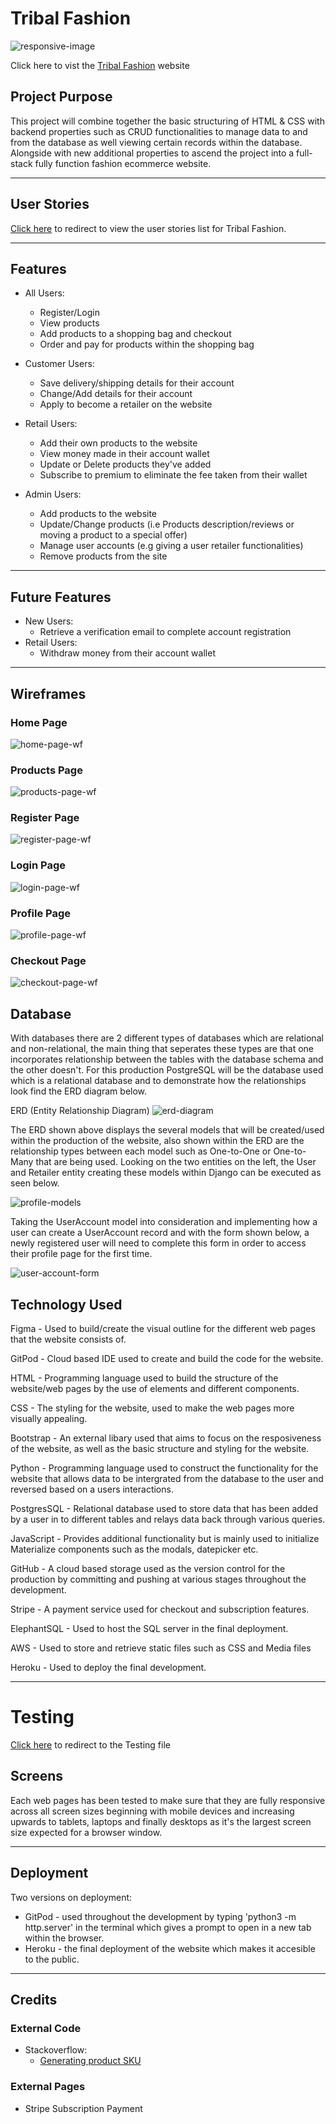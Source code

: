 # Tribal Fashion
![responsive-image](docx/images/responsive-view.png)

Click here to vist the [Tribal Fashion](https://tribal-fashion-abaron.herokuapp.com/) website

## Project Purpose
This project will combine together the basic structuring of HTML & CSS with backend properties such as CRUD functionalities to manage data to and from the database as well viewing certain records within the database. Alongside with new additional properties to ascend the project into a full-stack fully function fashion ecommerce website.

----
## User Stories
[Click here](https://docs.google.com/spreadsheets/d/1U8RlZcZcJxxOejVObKqq8daRQ9pqpkSGK3E2BsfQxGE/edit?usp=sharing) to redirect to view the user stories list for Tribal Fashion.

----
## Features
* All Users:
    * Register/Login
    * View products
    * Add products to a shopping bag and checkout
    * Order and pay for products within the shopping bag

* Customer Users:
    * Save delivery/shipping details for their account
    * Change/Add details for their account
    * Apply to become a retailer on the website

* Retail Users:
    * Add their own products to the website
    * View money made in their account wallet
    * Update or Delete products they've added
    * Subscribe to premium to eliminate the fee taken from their wallet

* Admin Users:
    * Add products to the website
    * Update/Change products (i.e Products description/reviews or moving a product to a special offer)
    * Manage user accounts (e.g giving a user retailer functionalities)
    * Remove products from the site

----
## Future Features
* New Users:
    * Retrieve a verification email to complete account registration
* Retail Users:
    * Withdraw money from their account wallet

----
## Wireframes
### Home Page
![home-page-wf](docx/images/wireframes/home-page.png)
### Products Page
![products-page-wf](docx/images/wireframes/products-page.png)
### Register Page
![register-page-wf](docx/images/wireframes/register-page.png)
### Login Page
![login-page-wf](docx/images/wireframes/login-page.png)
### Profile Page
![profile-page-wf](docx/images/wireframes/profile-page.png)
### Checkout Page
![checkout-page-wf](docx/images/wireframes/checkout-page.png)

## Database
With databases there are 2 different types of databases which are relational and non-relational, the main thing that seperates these types are that one incorporates relationship between the tables with the database schema and the other doesn't. For this production PostgreSQL will be the database used which is a relational database and to demonstrate how the relationships look find the ERD diagram below.

ERD (Entity Relationship Diagram)
![erd-diagram](docx/images/erd-diagram.png)

The ERD shown above displays the several models that will be created/used within the production of the website, also shown within the ERD are the relationship types between each model such as One-to-One or One-to-Many that are being used. Looking on the two entities on the left, the User and Retailer entity creating these models within Django can be executed as seen below.

![profile-models](docx/images/profile-app-models.png)

Taking the UserAccount model into consideration and implementing how a user can create a UserAccount record and with the form shown below, a newly registered user will need to complete this form in order to access their profile page for the first time.

![user-account-form](docx/images/user-account-model-form.png)

## Technology Used
Figma - Used to build/create the visual outline for the different web pages that the website consists of.

GitPod - Cloud based IDE used to create and build the code for the website.

HTML - Programming language used to build the structure of the website/web pages by the use of elements and different components.

CSS - The styling for the website, used to make the web pages more visually appealing.

Bootstrap - An external libary used that aims to focus on the resposiveness of the website, as well as the basic structure and styling for the website.

Python - Programming language used to construct the functionality for the website that allows data to be intergrated from the database to the user and reversed based on a users interactions.

PostgresSQL - Relational database used to store data that has been added by a user in to different tables and relays data back through various queries.

JavaScript - Provides additional functionality but is mainly used to initialize Materialize components such as the modals, datepicker etc.

GitHub - A cloud based storage used as the version control for the production by committing and pushing at various stages throughout the development.

Stripe - A payment service used for checkout and subscription features.

ElephantSQL - Used to host the SQL server in the final deployment.

AWS - Used to store and retrieve static files such as CSS and Media files

Heroku - Used to deploy the final development.

----
# Testing
[Click here](docx/testing.md) to redirect to the Testing file

## Screens
Each web pages has been tested to make sure that they are fully responsive across all screen sizes beginning with mobile devices and increasing upwards to tablets, laptops and finally desktops as it's the largest screen size expected for a browser window.

----
## Deployment
Two versions on deployment:
* GitPod - used throughout the development by typing 'python3 -m http.server' in the terminal which gives a prompt to open in a new tab within the browser.
* Heroku - the final deployment of the website which makes it accesible to the public.

----
## Credits

### External Code
* Stackoverflow:
    * [Generating product SKU](https://stackoverflow.com/questions/2257441/random-string-generation-with-upper-case-letters-and-digits)

### External Pages
* Stripe Subscription Payment